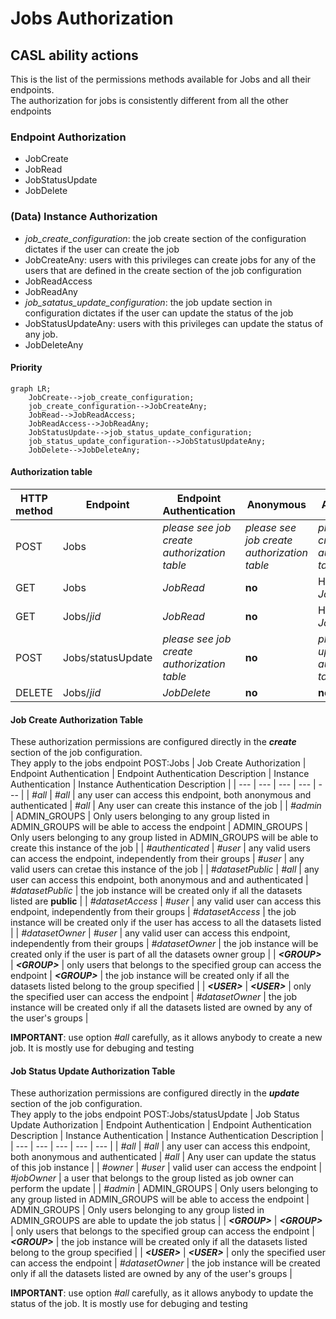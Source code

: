 # Jobs Authorization
## CASL ability actions
This is the list of the permissions methods available for Jobs and all their endpoints.  
The authorization for jobs is consistently different from all the other endpoints 

### Endpoint Authorization
- JobCreate
- JobRead
- JobStatusUpdate
- JobDelete

### (Data) Instance Authorization
- *job_create_configuration*: the job create section of the configuration dictates if the user can create the job 
- JobCreateAny: users with this privileges can create jobs for any of the users that are defined in the create section of the job configuration 
- JobReadAccess
- JobReadAny
- *job_satatus_update_configuration*: the job update section in configuration dictates if the user can update the status of the job
- JobStatusUpdateAny: users with this privileges can update the status of any job.
- JobDeleteAny

#### Priority
```mermaid
graph LR;
    JobCreate-->job_create_configuration;
    job_create_configuration-->JobCreateAny;
    JobRead-->JobReadAccess;
    JobReadAccess-->JobReadAny;
    JobStatusUpdate-->job_status_update_configuration;
    job_status_update_configuration-->JobStatusUpdateAny;
    JobDelete-->JobDeleteAny;
```

#### Authorization table
| HTTP method | Endpoint | Endpoint Authentication | Anonymous | Authenticated | Create Jobs Groups | Update Jobs Groups | Admin Groups | Delete Groups | Notes |
| -------- | ------- | ------- | ------- | ------- | ------- | ------- | ------- | ------- | ------- |
| POST | Jobs | _please see job create<br>authorization table_ | _please see job create<br>authorization table_ | _please see job create<br>authorization table_ | Any<br>_JobsCreateOwner_ | __no__ | Any<br>_JobsCreateAny_ | __no__ |  |
| GET | Jobs | _JobRead_ | __no__ | Has Access<br>_JobReadAccess_ | Has Access<br>_JobReadAccess_ |  __no__  | Any<br>_JobReadAny_ | __no__ |  |
| GET | Jobs/_jid_ | _JobRead_ | __no__ | Has Access<br>_JobReadAccess_ | Has Access<br>_JobReadAccess_ |  __no__  | Any<br>_JobReadAny_ | __no__ |  |
| POST | Jobs/statusUpdate | _please see job create<br>authorization table_ | __no__ | _please see job update<br>authorization table_ | __no__ | Owner<br>_JobStatusUpdateOwner_ | Any<br>_JobStatusUpdateAny_ | __no__ |  |
| DELETE | Jobs/_jid_ | _JobDelete_ | __no__ | __no__ | __no__ | __no__ | __no__ | _JobDeleteAny_ | | 

#### Job Create Authorization Table
These authorization permissions are configured directly in the __*create*__ section of the job configuration.  
They apply to the jobs endpoint POST:Jobs
| Job Create Authorization | Endpoint Authentication | Endpoint Authentication Description | Instance Authentication | Instance Authentication Description |
| --- | --- | --- | --- | --- |
| _#all_ | _#all_ | any user can access this endpoint, both anonymous and authenticated | _#all_ | Any user can create this instance of the job |
| _#admin_ | ADMIN_GROUPS | Only users belonging to any group listed in ADMIN_GROUPS will be able to access the endpoint | ADMIN_GROUPS | Only users belonging to any group listed in ADMIN_GROUPS will be able to create this instance of the job |
| _#authenticated_ | _#user_ | any valid users can access the endpoint, independently from their groups | _#user_ | any valid users can cretae this instance of the job |
| _#datasetPublic_ | _#all_ | any user can access this endpoint, both anonymous and and authenticated | _#datasetPublic_ | the job instance will be created only if all the datasets listed are __public__ |
| _#datasetAccess_ | _#user_ | any valid user can access this endpoint, independently from their groups | _#datasetAccess_ | the job instance will be created only if the user has access to all the datasets listed |
| _#datasetOwner_ | _#user_ | any valid user can access this endpoint, independently from their groups | _#datasetOwner_ | the job instance will be created only if the user is part of all the datasets owner group |
| ___\<GROUP\>___ | ___\<GROUP\>___ | only users that belongs to the specified group can access the endpoint | ___\<GROUP\>___ | the job instance will be created only if all the datasets listed belong to the group specified |
| ___\<USER\>___ | ___\<USER\>___ | only the specified user can access the endpoint | _#datasetOwner_ | the job instance will be created only if all the datasets listed are owned by any of the user's groups |

__IMPORTANT__: use option _#all_ carefully, as it allows anybody to create a new job. It is mostly use for debuging and testing

#### Job Status Update Authorization Table
These authorization permissions are configured directly in the __*update*__ section of the job configuration.  
They apply to the jobs endpoint POST:Jobs/statusUpdate
| Job Status Update Authorization | Endpoint Authentication | Endpoint Authentication Description | Instance Authentication | Instance Authentication Description |
| --- | --- | --- | --- | --- |
| _#all_ | _#all_ | any user can access this endpoint, both anonymous and authenticated | _#all_ | Any user can update the status of this job instance |
| _#owner_ | _#user_ | valid user can access the endpoint | _#jobOwner_ | a user that belongs to the group listed as job owner can perform the update |
| _#admin_ | ADMIN_GROUPS | Only users belonging to any group listed in ADMIN_GROUPS will be able to access the endpoint | ADMIN_GROUPS | Only users belonging to any group listed in ADMIN_GROUPS  are able to update the job status |
| ___\<GROUP\>___ | ___\<GROUP\>___ | only users that belongs to the specified group can access the endpoint | ___\<GROUP\>___ | the job instance will be created only if all the datasets listed belong to the group specified |
| ___\<USER\>___ | ___\<USER\>___ | only the specified user can access the endpoint | _#datasetOwner_ | the job instance will be created only if all the datasets listed are owned by any of the user's groups |


__IMPORTANT__: use option _#all_ carefully, as it allows anybody to update the status of the job. It is mostly use for debuging and testing
